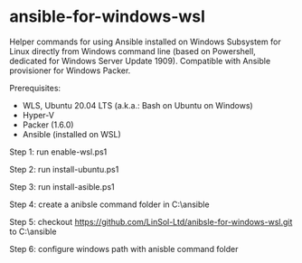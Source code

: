 # ansible-for-windows-wsl
Helper commands for using Ansible installed on Windows Subsystem for Linux directly from Windows command line (based on Powershell, dedicated for Windows Server Update 1909). Compatible with Ansible provisioner for Windows Packer.

Prerequisites:
- WLS, Ubuntu 20.04 LTS (a.k.a.: Bash on Ubuntu on Windows)
- Hyper-V
- Packer (1.6.0)
- Ansible (installed on WSL)

Step 1: run enable-wsl.ps1

Step 2: run install-ubuntu.ps1 

Step 3: run install-asible.ps1

Step 4: create a anibsle command folder in C:\ansible

Step 5: checkout https://github.com/LinSol-Ltd/anibsle-for-windows-wsl.git to  C:\ansible

Step 6: configure windows path with anisble command folder
